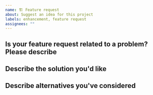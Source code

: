 ```yaml
---
name: 🏗️ Feature request
about: Suggest an idea for this project
labels: enhancement, feature request
assignees: ""
---
```


## Is your feature request related to a problem? Please describe

<!-- A clear and concise description of what the problem is. Ex. I'm always frustrated when [...] -->

## Describe the solution you'd like

<!-- A clear and concise description of what you want to happen. -->

## Describe alternatives you've considered

<!-- A clear and concise description of any alternative solutions or features you've considered. -->

<!-- ## Additional context

Add any other context or screenshots about the feature request here. -->
